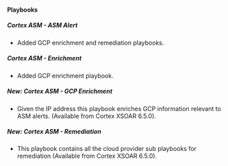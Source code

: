 
#### Playbooks
##### Cortex ASM - ASM Alert
- Added GCP enrichment and remediation playbooks.
##### Cortex ASM - Enrichment
- Added GCP enrichment playbook.
##### New: Cortex ASM - GCP Enrichment
- Given the IP address this playbook enriches GCP information relevant to ASM alerts. (Available from Cortex XSOAR 6.5.0).
##### New: Cortex ASM - Remediation
- This playbook contains all the cloud provider sub playbooks for remediation (Available from Cortex XSOAR 6.5.0).
